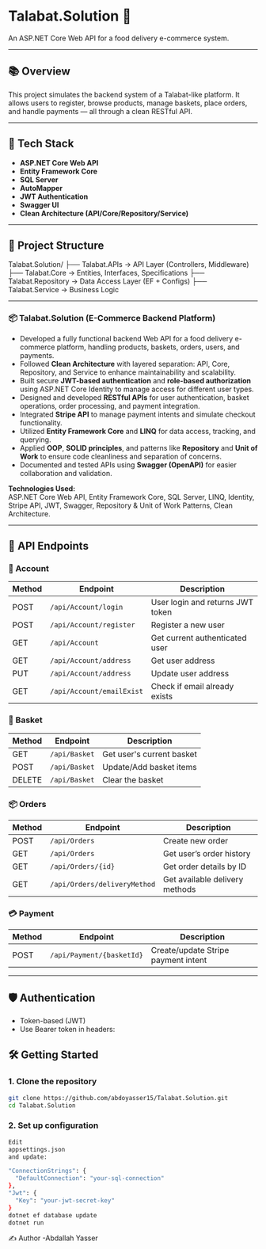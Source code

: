 # Talabat.Solution 🍔  
An ASP.NET Core Web API for a food delivery e-commerce system.

---

## 📚 Overview

This project simulates the backend system of a Talabat-like platform. It allows users to register, browse products, manage baskets, place orders, and handle payments — all through a clean RESTful API.

---

## 🚀 Tech Stack

- **ASP.NET Core Web API**
- **Entity Framework Core**
- **SQL Server**
- **AutoMapper**
- **JWT Authentication**
- **Swagger UI**
- **Clean Architecture (API/Core/Repository/Service)**

---

## 🧱 Project Structure

Talabat.Solution/
├── Talabat.APIs         → API Layer (Controllers, Middleware)
├── Talabat.Core         → Entities, Interfaces, Specifications
├── Talabat.Repository   → Data Access Layer (EF + Configs)
├── Talabat.Service      → Business Logic

---
### 📦 Talabat.Solution (E-Commerce Backend Platform)

-  Developed a fully functional backend Web API for a food delivery e-commerce platform, handling products, baskets, orders, users, and payments.
- Followed **Clean Architecture** with layered separation: API, Core, Repository, and Service to enhance maintainability and scalability.
- Built secure **JWT-based authentication** and **role-based authorization** using ASP.NET Core Identity to manage access for different user types.
- Designed and developed **RESTful APIs** for user authentication, basket operations, order processing, and payment integration.
- Integrated **Stripe API** to manage payment intents and simulate checkout functionality.
- Utilized **Entity Framework Core** and **LINQ** for data access, tracking, and querying.
- Applied **OOP**, **SOLID principles**, and patterns like **Repository** and **Unit of Work** to ensure code cleanliness and separation of concerns.
- Documented and tested APIs using **Swagger (OpenAPI)** for easier collaboration and validation.

**Technologies Used:**  
ASP.NET Core Web API, Entity Framework Core, SQL Server, LINQ, Identity, Stripe API, JWT, Swagger, Repository & Unit of Work Patterns, Clean Architecture.

---

## 🔗 API Endpoints

### 🔐 Account
| Method | Endpoint                    | Description                          |
|--------|-----------------------------|--------------------------------------|
| POST   | `/api/Account/login`        | User login and returns JWT token     |
| POST   | `/api/Account/register`     | Register a new user                  |
| GET    | `/api/Account`              | Get current authenticated user       |
| GET    | `/api/Account/address`      | Get user address                     |
| PUT    | `/api/Account/address`      | Update user address                  |
| GET    | `/api/Account/emailExist`   | Check if email already exists        |

### 🛒 Basket
| Method | Endpoint         | Description                         |
|--------|------------------|-------------------------------------|
| GET    | `/api/Basket`    | Get user's current basket           |
| POST   | `/api/Basket`    | Update/Add basket items             |
| DELETE | `/api/Basket`    | Clear the basket                    |

### 📦 Orders
| Method | Endpoint                      | Description                        |
|--------|-------------------------------|------------------------------------|
| POST   | `/api/Orders`                 | Create new order                   |
| GET    | `/api/Orders`                 | Get user’s order history           |
| GET    | `/api/Orders/{id}`            | Get order details by ID            |
| GET    | `/api/Orders/deliveryMethod`  | Get available delivery methods     |

### 💳 Payment
| Method | Endpoint                    | Description                              |
|--------|-----------------------------|------------------------------------------|
| POST   | `/api/Payment/{basketId}`   | Create/update Stripe payment intent      |
---

## 🛡️ Authentication

- Token-based (JWT)
- Use Bearer token in headers:

## 🛠️ Getting Started

### 1. Clone the repository

```bash
git clone https://github.com/abdoyasser15/Talabat.Solution.git
cd Talabat.Solution
```


### 2. Set up configuration
```bash
Edit
appsettings.json
and update:

"ConnectionStrings": {
  "DefaultConnection": "your-sql-connection"
},
"Jwt": {
  "Key": "your-jwt-secret-key"
}
dotnet ef database update
dotnet run
```
✍️ Author
-Abdallah Yasser

